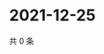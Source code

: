 # 2021-12-25

共 0 条

<!-- BEGIN WEIBO -->
<!-- 最后更新时间 Sat Dec 25 2021 23:09:11 GMT+0800 (China Standard Time) -->

<!-- END WEIBO -->
